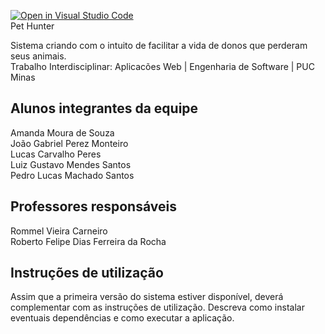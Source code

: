 [![Open in Visual Studio Code](https://classroom.github.com/assets/open-in-vscode-c66648af7eb3fe8bc4f294546bfd86ef473780cde1dea487d3c4ff354943c9ae.svg)](https://classroom.github.com/online_ide?assignment_repo_id=7559024&assignment_repo_type=AssignmentRepo)<br>
Pet Hunter

Sistema criando com o intuito de facilitar a vida de donos que perderam seus animais.<br>
Trabalho Interdisciplinar: Aplicacões Web | Engenharia de Software | PUC Minas

## Alunos integrantes da equipe

Amanda Moura de Souza<br>
João Gabriel Perez Monteiro<br>
Lucas Carvalho Peres<br>
Luiz Gustavo Mendes Santos<br>
Pedro Lucas Machado Santos<br>

## Professores responsáveis

Rommel Vieira Carneiro<br>
Roberto Felipe Dias Ferreira da Rocha<br>

## Instruções de utilização

Assim que a primeira versão do sistema estiver disponível, deverá complementar com as instruções de utilização. Descreva como instalar eventuais dependências e como executar a aplicação.

